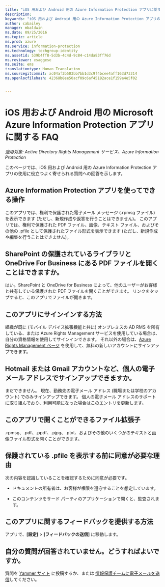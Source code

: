 ```yaml
---
title: "iOS 用および Android 用の Azure Information Protection アプリに関する FAQ | Azure Information Protection"
description: 
keywords: "iOS 用および Android 用の Azure Information Protection アプリの使用に役立つよく寄せられる質問"
author: cabailey
manager: mbaldwin
ms.date: 09/25/2016
ms.topic: article
ms.prod: azure
ms.service: information-protection
ms.technology: techgroup-identity
ms.assetid: 539b4ff8-5d3b-4c4d-9c84-c14da83ff76d
ms.reviewer: esaggese
ms.suite: ems
translationtype: Human Translation
ms.sourcegitcommit: ac04af3b503bb7bb1d3c9f4bcee4aff163d73314
ms.openlocfilehash: 42368b8ee50acf09c6af45182ace1f159a4e5f02


---
```


# iOS 用および Android 用の Microsoft Azure Information Protection アプリに関する FAQ

*適用対象: Active Directory Rights Management サービス、Azure Information Protection*

このページでは、iOS 用および Android 用の Azure Information Protection アプリの使用に役立つよく寄せられる質問への回答を示します。

## Azure Information Protection アプリを使ってできる操作

このアプリでは、権利で保護された電子メール メッセージ (.rpmsg ファイル) を表示できます (ただし、新規作成や返答を行うことはできません)。 このアプリでは、権利で保護された PDF ファイル、画像、テキスト ファイル、およびその他の .pfile として保護されたファイル形式を表示できます (ただし、新規作成や編集を行うことはできません)。 

## SharePoint の保護されているライブラリと OneDrive For Business にある PDF ファイルを開くことはできますか。

はい。SharePoint と OneDrive for Business によって、他のユーザーがお客様と共有している保護された PDF ファイルを開くことができます。 リンクをタップすると、このアプリでファイルが開きます。 

## このアプリにサインインする方法

組織が既に (モバイル デバイス拡張機能と共に) オンプレミスの AD RMS を所有している、または Azure Rights Management サービスを使用している場合は、自分の資格情報を使用してサインインできます。 それ以外の場合は、[Azure Rights Management ページ](https://portal.office.com/signup?sku=rms&ru=https%3A%2F%2Fportal.azurerms.com%2F%23%2Fdownload) を使用して、無料の新しいアカウントにサインアップできます。

## Hotmail または Gmail アカウントなど、個人の電子メール アドレスでサインアップできますか。

まだできません。 現在、勤務先の電子メール アドレス (職場または学校のアカウント) でのみサインアップできます。 個人の電子メール アドレスのサポートに取り組んでおり、利用可能になった場合はこのエントリを更新します。

## このアプリで開くことができるファイル拡張子

.rpmsg、.pdf、.ppdf、.pjpg、.ptxt、およびその他のいくつかのテキストと画像ファイル形式を開くことができます。

## 保護されている .pfile を表示する前に同意が必要な理由

次の内容を認識していることを確認するために同意が必要です。

- ドキュメントの所有者は、お客様が権限を遵守することを想定しています。

- このコンテンツをサード パーティのアプリケーションで開くと、監査されます。

##  このアプリに関するフィードバックを提供する方法

アプリで、**[設定]** > **[フィードバックの送信]** に移動します。


## 自分の質問が回答されていません。どうすればよいですか。

質問を [Yammer サイト](http://www.yammer.com/AskIPTeam) に投稿するか、または [情報保護チームに電子メールを送信](mailto:askIPteam@microsoft.com?subject=Question%20about%20Azure%20Information%20Protection%20app)してください。



<!--HONumber=Sep16_HO4-->



